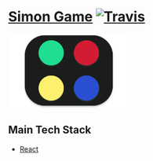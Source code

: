# [Simon Game](https://ditisanton.nl) [![Travis][build-badge]][build]

<img src="/simongame/public/images/logo.PNG" height="150"/>

<!-- React Router keeps your UI in sync with the URL. It has a simple API with powerful features like lazy code loading, dynamic route matching, and location transition handling built right in. Make the URL your first thought, not an after-thought. -->

<!-- [![Codecov][codecov-badge]][codecov]
[![Discord][discord-badge]][discord] -->

<!--
### Docs & Help

- [Tutorial – do this first!](https://github.com/reactjs/react-router-tutorial)
- [Guides and API docs](/docs)
- [Troubleshooting guide](https://github.com/ReactTraining/react-router/blob/master/docs/Troubleshooting.md)
- [Changelog](/CHANGES.md)
- [Stack Overflow](http://stackoverflow.com/questions/tagged/react-router)
- [CodePen boilerplate](http://codepen.io/anon/pen/xwQZdy?editors=001) for bug reports

**Older Versions:**

- 0.13.x - [docs](https://github.com/ReactTraining/react-router/tree/v0.13.6/doc) / [guides](https://github.com/ReactTraining/react-router/tree/v0.13.6/docs/guides) / [code](https://github.com/ReactTraining/react-router/tree/v0.13.6) / [upgrade guide](/upgrade-guides/v1.0.0.md)
- 1.0.x - [docs](https://github.com/ReactTraining/react-router/tree/1.0.x/docs) / [code](https://github.com/ReactTraining/react-router/tree/1.0.x) / [upgrade guide](/upgrade-guides/v2.0.0.md)

For questions and support, please visit [our channel on Reactiflux](https://discord.gg/0ZcbPKXt5bYaNQ46) or [Stack Overflow](http://stackoverflow.com/questions/tagged/react-router).

### Browser Support

We support all browsers and environments where React runs.

### Installation

Using [npm](https://www.npmjs.com/):

    $ npm install --save react-router

Then with a module bundler like [webpack](https://webpack.github.io/) that supports either CommonJS or ES2015 modules, use as you would anything else:

```js
// using an ES6 transpiler, like babel
import { Router, Route, Link } from 'react-router'

// not using an ES6 transpiler
var Router = require('react-router').Router
var Route = require('react-router').Route
var Link = require('react-router').Link
```

The UMD build is also available on [unpkg](https://unpkg.com):

```html
<script src="https://unpkg.com/react-router/umd/ReactRouter.min.js"></script>
```

You can find the library on `window.ReactRouter`.

### What's it look like?

```js
import React from 'react'
import { render } from 'react-dom'
import { Router, Route, Link, browserHistory } from 'react-router'

const App = React.createClass({/*...*/})
const About = React.createClass({/*...*/})
const NoMatch = React.createClass({/*...*/})

const Users = React.createClass({
  render() {
    return (
      <div>
        <h1>Users</h1>
        <div className="master">
          <ul>
            {/* use Link to route around the app */}
            {this.state.users.map(user => (
              <li key={user.id}><Link to={`/user/${user.id}`}>{user.name}</Link></li>
            ))}
          </ul>
        </div>
        <div className="detail">
          {this.props.children}
        </div>
      </div>
    )
  }
})

const User = React.createClass({
  componentDidMount() {
    this.setState({
      // route components are rendered with useful information, like URL params
      user: findUserById(this.props.params.userId)
    })
  },

  render() {
    return (
      <div>
        <h2>{this.state.user.name}</h2>
        {/* etc. */}
      </div>
    )
  }
})

// Declarative route configuration (could also load this config lazily
// instead, all you really need is a single root route, you don't need to
// colocate the entire config).
render((
  <Router history={browserHistory}>
    <Route path="/" component={App}>
      <Route path="about" component={About}/>
      <Route path="users" component={Users}>
        <Route path="/user/:userId" component={User}/>
      </Route>
      <Route path="*" component={NoMatch}/>
    </Route>
  </Router>
), document.getElementById('root'))
```

See more in the [Introduction](/docs/Introduction.md), [Guides](/docs/guides/README.md), and [Examples](/examples).

### Versioning and Stability

We want React Router to be a stable dependency that’s easy to keep current. We take the same approach to versioning as React.js itself: [React Versioning Scheme](https://facebook.github.io/react/blog/2016/02/19/new-versioning-scheme.html).

### Thanks

Thanks to [our sponsors](/SPONSORS.md) for supporting the development of
React Router.

React Router was initially inspired by Ember's fantastic router. Many thanks to the Ember team.

Also, thanks to [BrowserStack](https://www.browserstack.com/) for providing the infrastructure that allows us to run our build in real browsers.
 -->


## Main Tech Stack
 * [React](https://facebook.github.io/react/)

[build-badge]: https://travis-ci.org/antonderegt/fcc.svg?branch=master
[build]: https://travis-ci.org/antonderegt/fcc

<!-- [npm-badge]: https://img.shields.io/npm/v/react-router.svg?style=flat-square
[npm]: https://www.npmjs.org/package/react-router -->

[codecov-badge]: https://img.shields.io/codecov/c/github/ReactTraining/react-router/master.svg?style=flat-square
[codecov]: https://codecov.io/gh/ReactTraining/react-router

[discord-badge]: https://img.shields.io/badge/Discord-join%20chat%20%E2%86%92-738bd7.svg?style=flat-square
[discord]: https://discord.gg/0ZcbPKXt5bYaNQ46
